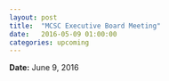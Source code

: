 ```yaml
---
layout: post
title:  "MCSC Executive Board Meeting"
date:   2016-05-09 01:00:00
categories: upcoming
---
```


<strong>Date:</strong> June 9, 2016
